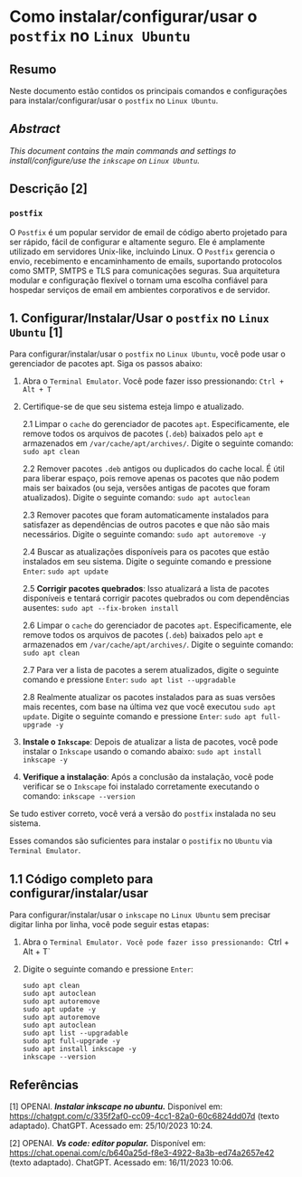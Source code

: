 # Como instalar/configurar/usar o `postfix` no `Linux Ubuntu`

## Resumo

Neste documento estão contidos os principais comandos e configurações para instalar/configurar/usar o `postfix` no `Linux Ubuntu`.

## _Abstract_

_This document contains the main commands and settings to install/configure/use the `inkscape` on `Linux Ubuntu`._

## Descrição [2]

### `postfix`

O `Postfix` é um popular servidor de email de código aberto projetado para ser rápido, fácil de configurar e altamente seguro. Ele é amplamente utilizado em servidores Unix-like, incluindo Linux. O `Postfix` gerencia o envio, recebimento e encaminhamento de emails, suportando protocolos como SMTP, SMTPS e TLS para comunicações seguras. Sua arquitetura modular e configuração flexível o tornam uma escolha confiável para hospedar serviços de email em ambientes corporativos e de servidor.


## 1. Configurar/Instalar/Usar o `postfix` no `Linux Ubuntu` [1]

Para configurar/instalar/usar o `postfix` no `Linux Ubuntu`, você pode usar o gerenciador de pacotes apt. Siga os passos abaixo:

1. Abra o `Terminal Emulator`. Você pode fazer isso pressionando: `Ctrl + Alt + T`


2. Certifique-se de que seu sistema esteja limpo e atualizado.

    2.1 Limpar o `cache` do gerenciador de pacotes `apt`. Especificamente, ele remove todos os arquivos de pacotes (`.deb`) baixados pelo `apt` e armazenados em `/var/cache/apt/archives/`. Digite o seguinte comando: `sudo apt clean` 
    
    2.2 Remover pacotes `.deb` antigos ou duplicados do cache local. É útil para liberar espaço, pois remove apenas os pacotes que não podem mais ser baixados (ou seja, versões antigas de pacotes que foram atualizados). Digite o seguinte comando: `sudo apt autoclean`

    2.3 Remover pacotes que foram automaticamente instalados para satisfazer as dependências de outros pacotes e que não são mais necessários. Digite o seguinte comando: `sudo apt autoremove -y`

    2.4 Buscar as atualizações disponíveis para os pacotes que estão instalados em seu sistema. Digite o seguinte comando e pressione `Enter`: `sudo apt update`

    2.5 **Corrigir pacotes quebrados**: Isso atualizará a lista de pacotes disponíveis e tentará corrigir pacotes quebrados ou com dependências ausentes: `sudo apt --fix-broken install`

    2.6 Limpar o `cache` do gerenciador de pacotes `apt`. Especificamente, ele remove todos os arquivos de pacotes (`.deb`) baixados pelo `apt` e armazenados em `/var/cache/apt/archives/`. Digite o seguinte comando: `sudo apt clean` 
    
    2.7 Para ver a lista de pacotes a serem atualizados, digite o seguinte comando e pressione `Enter`:  `sudo apt list --upgradable`

    2.8 Realmente atualizar os pacotes instalados para as suas versões mais recentes, com base na última vez que você executou `sudo apt update`. Digite o seguinte comando e pressione `Enter`: `sudo apt full-upgrade -y`
    

3. **Instale o `Inkscape`**: Depois de atualizar a lista de pacotes, você pode instalar o `Inkscape` usando o comando abaixo: `sudo apt install inkscape -y`

4. **Verifique a instalação**: Após a conclusão da instalação, você pode verificar se o `Inkscape` foi instalado corretamente executando o comando: `inkscape --version`

Se tudo estiver correto, você verá a versão do `postfix` instalada no seu sistema.

Esses comandos são suficientes para instalar o `postifix` no `Ubuntu` via `Terminal Emulator`.

## 1.1 Código completo para configurar/instalar/usar

Para configurar/instalar/usar o `inkscape` no `Linux Ubuntu` sem precisar digitar linha por linha, você pode seguir estas etapas:

1. Abra o `Terminal Emulator. Você pode fazer isso pressionando: `Ctrl + Alt + T`

2. Digite o seguinte comando e pressione `Enter`:

    ```
    sudo apt clean
    sudo apt autoclean
    sudo apt autoremove
    sudo apt update -y
    sudo apt autoremove
    sudo apt autoclean
    sudo apt list --upgradable
    sudo apt full-upgrade -y
    sudo apt install inkscape -y
    inkscape --version
    ```

## Referências

[1] OPENAI. ***Instalar inkscape no ubuntu.*** Disponível em: <https://chatgpt.com/c/335f2af0-cc09-4cc1-82a0-60c6824dd07d> (texto adaptado). ChatGPT. Acessado em: 25/10/2023 10:24.

[2] OPENAI. ***Vs code: editor popular.*** Disponível em: <https://chat.openai.com/c/b640a25d-f8e3-4922-8a3b-ed74a2657e42> (texto adaptado). ChatGPT. Acessado em: 16/11/2023 10:06.


